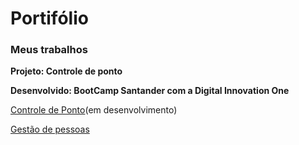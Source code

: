 # Portifólio

### Meus trabalhos

**Projeto: Controle de ponto** 

**Desenvolvido: BootCamp Santander  com a Digital Innovation One**

[Controle de Ponto](https://github.com/fabiopereirareis/Controle-de-Ponto)(em desenvolvimento)

[Gestão de pessoas](https://github.com/fabiopereirareis/Gestao_de_Pessoas)

